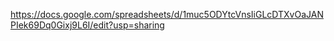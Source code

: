 https://docs.google.com/spreadsheets/d/1muc5ODYtcVnsIiGLcDTXvOaJANPIek69Dq0Gixj9L6I/edit?usp=sharing
